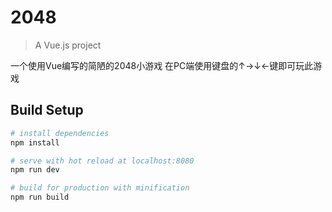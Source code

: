 # 2048

> A Vue.js project

一个使用Vue编写的简陋的2048小游戏
在PC端使用键盘的↑→↓←键即可玩此游戏

## Build Setup

``` bash
# install dependencies
npm install

# serve with hot reload at localhost:8080
npm run dev

# build for production with minification
npm run build
